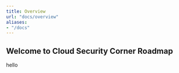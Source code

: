 ```yaml
---
title: Overview
url: "docs/overview"
aliases:
- "/docs"
---
```




## Welcome to Cloud Security Corner Roadmap
hello 
